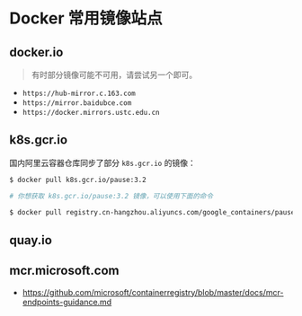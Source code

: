 # Docker 常用镜像站点

## docker.io

> 有时部分镜像可能不可用，请尝试另一个即可。

* `https://hub-mirror.c.163.com`
* `https://mirror.baidubce.com`
* `https://docker.mirrors.ustc.edu.cn`

## k8s.gcr.io

国内阿里云容器仓库同步了部分 `k8s.gcr.io` 的镜像：

```bash
$ docker pull k8s.gcr.io/pause:3.2

# 你想获取 k8s.gcr.io/pause:3.2 镜像，可以使用下面的命令

$ docker pull registry.cn-hangzhou.aliyuncs.com/google_containers/pause:3.2
```

## quay.io

## mcr.microsoft.com

* https://github.com/microsoft/containerregistry/blob/master/docs/mcr-endpoints-guidance.md
